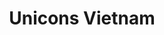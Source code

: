---
image: "assets/img/portfolio/4.png"
title: Unicons Vietnam
link: https://unicons.vn/
platform: web
description: A portfolio website built for Unicons Vietnam. 
technologies: PHP, HTML/CSS, Jquery, Wordpress
time: 2017
gallery: 
    - "assets/img/portfolio/unicons-1.png"
    - "assets/img/portfolio/unicons-2.png"
    - "assets/img/portfolio/unicons-3.png"
    - "assets/img/portfolio/unicons-4.png"
---